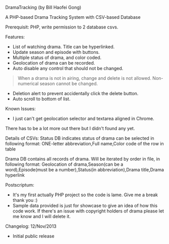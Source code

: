 DramaTracking (by Bill Haofei Gong)

A PHP-based Drama Tracking System with CSV-based Database

Prerequisit: PHP, write permission to 2 database csvs. 

Features:
- List of watching drama. Title can be hyperlinked. 
- Update season and episode with buttons. 
- Multiple status of drama, and color coded. 
- Geolocation of drama can be recorded. 
- Auto disable any control that should not be changed.
> When a drama is not in airing, change and delete is not allowed. 
> Non-numerical season cannot be changed.
- Deletion alert to prevent accidentally click the delete button. 
- Auto scroll to bottom of list. 

Known Issues:
- I just can't get geolocation selector and textarea aligned in Chrome. 

There has to be a lot more out there but I didn't found any yet. 

Details of CSVs:
Status DB indicates status of drama can be selected in following format:
ONE-letter abbreviation,Full name,Color code of the row in table

Drama DB contains all records of drama. Will be iterated by order in file, in following format:
Geolocation of drama,Season(can be a word),Episode(must be a number),Status(in abbreviation),Drama title,Drama hyperlink

Postscriptum:
- It's my first actually PHP project so the code is lame. Give me a break thank you :)
- Sample data provided is just for showcase to give an idea of how this code work. If there's an issue with copyright holders of drama please let me know and I will delete it. 

Changelog:
12/Nov/2013
- Initial public release